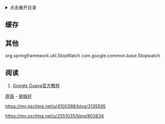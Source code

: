<details>
<summary>点击展开目录</summary>
<!-- TOC -->

- [缓存](#缓存)
- [其他](#其他)
- [阅读](#阅读)

<!-- /TOC -->
</details>

## 缓存


## 其他


org.springframework.util.StopWatch
com.google.common.base.Stopwatch



## 阅读

1. [Google Guava官方教程](https://www.kancloud.cn/wizardforcel/java-opensource-doc/112614)

[原版](http://ifeve.com/google-guava/) - [排版好](https://wiki.jikexueyuan.com/project/google-guava-official-tutorial/)


https://my.oschina.net/u/4100388/blog/3135595

https://my.oschina.net/u/2551035/blog/802634